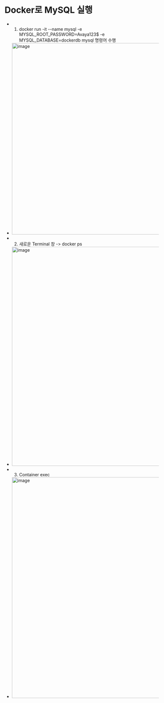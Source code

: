 Docker로 MySQL 실행
===================
* 1) docker run -it --name mysql -e MYSQL_ROOT_PASSWORD=Avaya123$ -e MYSQL_DATABASE=dockerdb mysql 명령어 수행
* <img width="626" alt="image" src="https://user-images.githubusercontent.com/70207093/176130654-3e7b95b8-dc3a-4d7d-8045-9affe3551331.png">

* 2) 새로운 Terminal 창 -> docker ps
* <img width="716" alt="image" src="https://user-images.githubusercontent.com/70207093/176130856-2cce1df2-d1c7-4aff-baf5-0480c3985c81.png">

* 3) Container exec
* <img width="722" alt="image" src="https://user-images.githubusercontent.com/70207093/176131272-8d2e680e-7f02-4072-88a5-6b1862ada89a.png">
